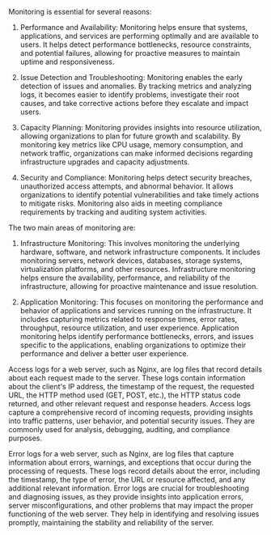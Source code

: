 Monitoring is essential for several reasons:

1. Performance and Availability: Monitoring helps ensure that systems, applications, and services are performing optimally and are available to users. It helps detect performance bottlenecks, resource constraints, and potential failures, allowing for proactive measures to maintain uptime and responsiveness.

2. Issue Detection and Troubleshooting: Monitoring enables the early detection of issues and anomalies. By tracking metrics and analyzing logs, it becomes easier to identify problems, investigate their root causes, and take corrective actions before they escalate and impact users.

3. Capacity Planning: Monitoring provides insights into resource utilization, allowing organizations to plan for future growth and scalability. By monitoring key metrics like CPU usage, memory consumption, and network traffic, organizations can make informed decisions regarding infrastructure upgrades and capacity adjustments.

4. Security and Compliance: Monitoring helps detect security breaches, unauthorized access attempts, and abnormal behavior. It allows organizations to identify potential vulnerabilities and take timely actions to mitigate risks. Monitoring also aids in meeting compliance requirements by tracking and auditing system activities.

The two main areas of monitoring are:

1. Infrastructure Monitoring: This involves monitoring the underlying hardware, software, and network infrastructure components. It includes monitoring servers, network devices, databases, storage systems, virtualization platforms, and other resources. Infrastructure monitoring helps ensure the availability, performance, and reliability of the infrastructure, allowing for proactive maintenance and issue resolution.

2. Application Monitoring: This focuses on monitoring the performance and behavior of applications and services running on the infrastructure. It includes capturing metrics related to response times, error rates, throughput, resource utilization, and user experience. Application monitoring helps identify performance bottlenecks, errors, and issues specific to the applications, enabling organizations to optimize their performance and deliver a better user experience.

Access logs for a web server, such as Nginx, are log files that record details about each request made to the server. These logs contain information about the client's IP address, the timestamp of the request, the requested URL, the HTTP method used (GET, POST, etc.), the HTTP status code returned, and other relevant request and response headers. Access logs capture a comprehensive record of incoming requests, providing insights into traffic patterns, user behavior, and potential security issues. They are commonly used for analysis, debugging, auditing, and compliance purposes.

Error logs for a web server, such as Nginx, are log files that capture information about errors, warnings, and exceptions that occur during the processing of requests. These logs record details about the error, including the timestamp, the type of error, the URL or resource affected, and any additional relevant information. Error logs are crucial for troubleshooting and diagnosing issues, as they provide insights into application errors, server misconfigurations, and other problems that may impact the proper functioning of the web server. They help in identifying and resolving issues promptly, maintaining the stability and reliability of the server.
